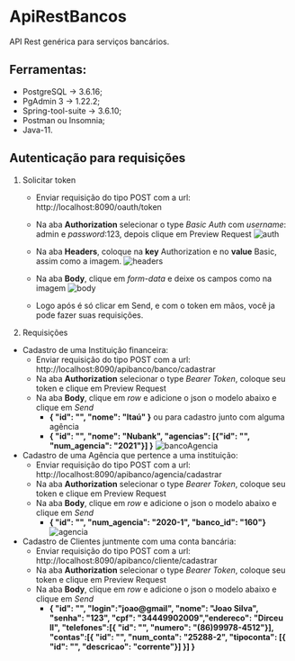 # ApiRestBancos
API Rest genérica para serviços bancários.
## Ferramentas: 
- PostgreSQL -> 3.6.16; 
- PgAdmin 3 -> 1.22.2;
- Spring-tool-suite -> 3.6.10; 
- Postman ou Insomnia; 
- Java-11.
## Autenticação para requisições
1. Solicitar token
   - Enviar requisição do tipo POST com a url: http://localhost:8090/oauth/token
   - Na aba **Authorization** selecionar o type *Basic Auth* com *username*: admin e *password*:123, depois clique em Preview Request
   ![auth](https://user-images.githubusercontent.com/28812898/76329900-e9494e00-62cb-11ea-9efe-43680c92ec3d.png)
   - Na aba **Headers**, coloque na **key** Authorization e no **value** Basic, assim como a imagem.
     ![headers](https://user-images.githubusercontent.com/28812898/76329554-7b9d2200-62cb-11ea-91b5-7f7bf602e1f9.png)

   - Na aba **Body**, clique em *form-data* e deixe os campos como na imagem 
   ![body](https://user-images.githubusercontent.com/28812898/76329569-81930300-62cb-11ea-903e-0b31e5207175.png)
   
   - Logo após é só clicar em Send, e com o token em mãos, você ja pode fazer suas requisições.
2. Requisições
- Cadastro de uma Instituição financeira:
   - Enviar requisição do tipo POST com a url: http://localhost:8090/apibanco/banco/cadastrar
   - Na aba **Authorization** selecionar o type *Bearer Token*, coloque seu token e clique em Preview Request
   - Na aba **Body**, clique em *row* e adicione o json o modelo abaixo e clique em *Send*
      - **{ "id": "", "nome": "Itaú" }** ou para cadastro junto com alguma agência
      - **{ "id": "", "nome": "Nubank", "agencias": [{"id": "", "num_agencia": "2021"}] }**
      ![bancoAgencia](https://user-images.githubusercontent.com/28812898/76332899-aa1cfc00-62cf-11ea-9055-974994474917.png)
- Cadastro de uma Agência que pertence a uma instituição:
   - Enviar requisição do tipo POST com a url: http://localhost:8090/apibanco/agencia/cadastrar
   - Na aba **Authorization** selecionar o type *Bearer Token*, coloque seu token e clique em Preview Request
   - Na aba **Body**, clique em *row* e adicione o json o modelo abaixo e clique em *Send*
      - **{ "id": "", "num_agencia": "2020-1", "banco_id": "160"}**
      ![agencia](https://user-images.githubusercontent.com/28812898/76337341-fbc88500-62d5-11ea-93ce-330c8f6c47a0.png)
- Cadastro de Clientes juntmente com uma conta bancária:
   - Enviar requisição do tipo POST com a url: http://localhost:8090/apibanco/cliente/cadastrar
   - Na aba **Authorization** selecionar o type *Bearer Token*, coloque seu token e clique em Preview Request
   - Na aba **Body**, clique em *row* e adicione o json o modelo abaixo e clique em *Send*
      - **{	"id": "", "login":"joao@gmail", "nome": "Joao Silva", "senha": "123", "cpf": "34449902009","endereco": "Dirceu             II", "telefones":[{ "id": "", "numero": "(86)99978-4512"}], 
               "contas":[{  "id": "", "num_conta": "25288-2",
    			   "tipoconta": [{ "id": "", "descricao": "corrente"}] }] }**
      
